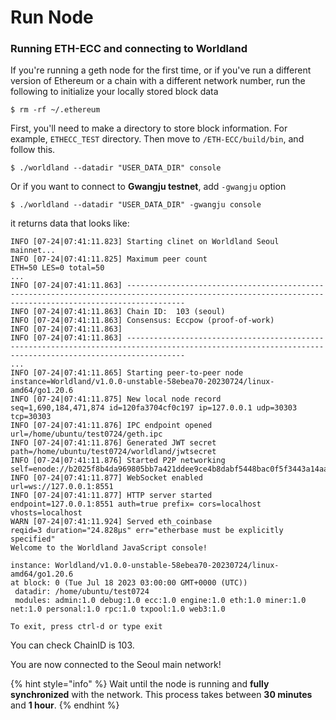 # Run Node

### Running ETH-ECC and connecting to Worldland



If you're running a geth node for the first time, or if you've run a different version of Ethereum or a chain with a different network number, run the following to initialize your locally stored block data

```
$ rm -rf ~/.ethereum
```



First, you'll need to make a directory to store block information. For example, `ETHECC_TEST` directory. Then move to `/ETH-ECC/build/bin`, and follow this.



```
$ ./worldland --datadir "USER_DATA_DIR" console
```

Or if you want to connect to **Gwangju testnet**, add `-gwangju` option

```
$ ./worldland --datadir "USER_DATA_DIR" -gwangju console
```



it returns data that looks like:

```
INFO [07-24|07:41:11.823] Starting clinet on Worldland Seoul mainnet... 
INFO [07-24|07:41:11.825] Maximum peer count                       ETH=50 LES=0 total=50
...
INFO [07-24|07:41:11.863] --------------------------------------------------------------------------------------------------------------------------------------------------------- 
INFO [07-24|07:41:11.863] Chain ID:  103 (seoul) 
INFO [07-24|07:41:11.863] Consensus: Eccpow (proof-of-work) 
INFO [07-24|07:41:11.863]  
INFO [07-24|07:41:11.863] --------------------------------------------------------------------------------------------------------------------------------------------------------- 
...
INFO [07-24|07:41:11.865] Starting peer-to-peer node               instance=Worldland/v1.0.0-unstable-58ebea70-20230724/linux-amd64/go1.20.6
INFO [07-24|07:41:11.875] New local node record                    seq=1,690,184,471,874 id=120fa3704cf0c197 ip=127.0.0.1 udp=30303 tcp=30303
INFO [07-24|07:41:11.876] IPC endpoint opened                      url=/home/ubuntu/test0724/geth.ipc
INFO [07-24|07:41:11.876] Generated JWT secret                     path=/home/ubuntu/test0724/worldland/jwtsecret
INFO [07-24|07:41:11.876] Started P2P networking                   self=enode://b2025f8b4da969805bb7a421ddee9ce4b8dabf5448bac0f5f3443a14aaf3573dec66506c192e0db7a45c5bbed52d02cd8d063607431b4c33a1ea7018e625b3c1@127.0.0.1:30303
INFO [07-24|07:41:11.877] WebSocket enabled                        url=ws://127.0.0.1:8551
INFO [07-24|07:41:11.877] HTTP server started                      endpoint=127.0.0.1:8551 auth=true prefix= cors=localhost vhosts=localhost
WARN [07-24|07:41:11.924] Served eth_coinbase                      reqid=3 duration="24.828µs" err="etherbase must be explicitly specified"
Welcome to the Worldland JavaScript console!

instance: Worldland/v1.0.0-unstable-58ebea70-20230724/linux-amd64/go1.20.6
at block: 0 (Tue Jul 18 2023 03:00:00 GMT+0000 (UTC))
 datadir: /home/ubuntu/test0724
 modules: admin:1.0 debug:1.0 ecc:1.0 engine:1.0 eth:1.0 miner:1.0 net:1.0 personal:1.0 rpc:1.0 txpool:1.0 web3:1.0

To exit, press ctrl-d or type exit
```

You can check ChainID is 103.

You are now connected to the Seoul main network!

{% hint style="info" %}
Wait until the node is running and **fully synchronized** with the network. This process takes between **30 minutes** and **1 hour**.
{% endhint %}
